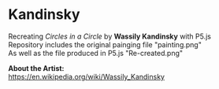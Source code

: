 # Kandinsky
Recreating <i>Circles in a Circle</i> by <b>Wassily Kandinsky</b> with P5.js
<br>
Repository includes the original painging file "painting.png"
<br>
As well as the file produced in P5.js "Re-created.png"
<br>

<b>About the Artist:</b>
<br>
https://en.wikipedia.org/wiki/Wassily_Kandinsky
